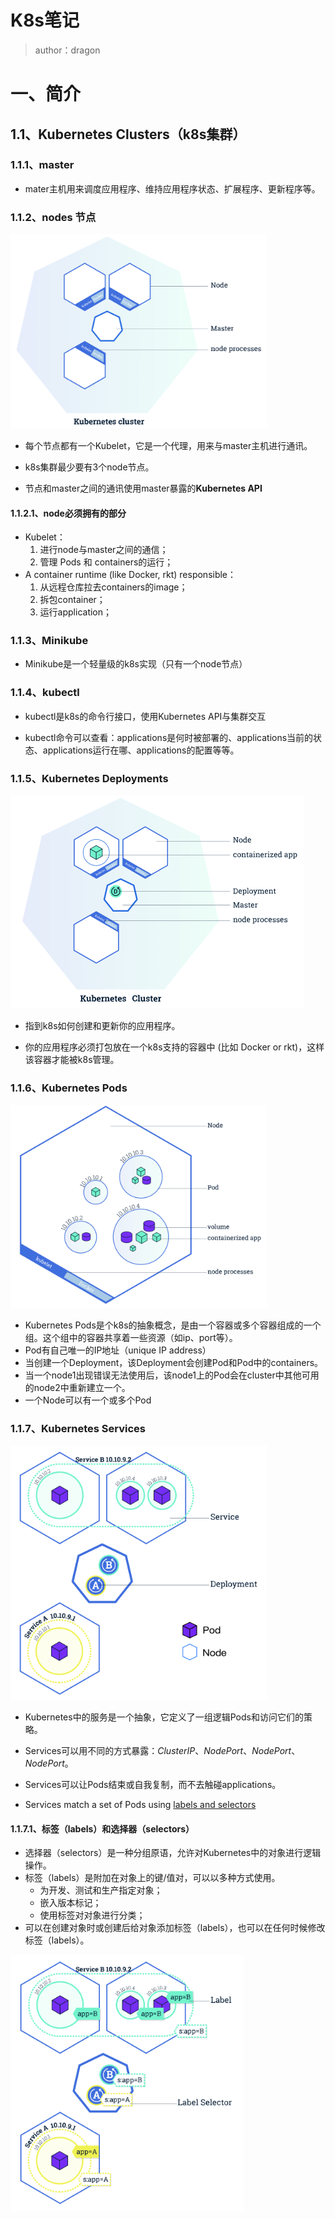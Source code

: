 # K8s笔记



> author：dragon
>
> 



# 一、简介

## 1.1、Kubernetes Clusters（k8s集群）

### 1.1.1、master 

- mater主机用来调度应用程序、维持应用程序状态、扩展程序、更新程序等。



### 1.1.2、nodes 节点

<img src="./images/Nodes_1.png" alt="Nodes_1" style="zoom:40%;" />

- 每个节点都有一个Kubelet，它是一个代理，用来与master主机进行通讯。

- k8s集群最少要有3个node节点。

- 节点和master之间的通讯使用master暴露的**Kubernetes API**

#### 1.1.2.1、node必须拥有的部分

- Kubelet：
  1. 进行node与master之间的通信；
  2. 管理 Pods 和 containers的运行；
- A container runtime (like Docker, rkt) responsible：
  1. 从远程仓库拉去containers的image；
  2. 拆包container；
  3. 运行application；



### 1.1.3、Minikube

- Minikube是一个轻量级的k8s实现（只有一个node节点）



### 1.1.4、kubectl

- kubectl是k8s的命令行接口，使用Kubernetes API与集群交互

- kubectl命令可以查看：applications是何时被部署的、applications当前的状态、applications运行在哪、applications的配置等等。



### 1.1.5、Kubernetes Deployments

<img src="./images/Deployments_1.png" alt="Deployments_1" style="zoom:50%;" />

- 指到k8s如何创建和更新你的应用程序。

- 你的应用程序必须打包放在一个k8s支持的容器中 (比如 Docker or rkt)，这样该容器才能被k8s管理。



### 1.1.6、Kubernetes Pods

<img src="./images/Pods_1.png" alt="Pods_1_1" style="zoom:40%;" />

- Kubernetes Pods是个k8s的抽象概念，是由一个容器或多个容器组成的一个组。这个组中的容器共享着一些资源（如ip、port等）。
- Pod有自己唯一的IP地址（unique IP address）
- 当创建一个Deployment，该Deployment会创建Pod和Pod中的containers。
- 当一个node1出现错误无法使用后，该node1上的Pod会在cluster中其他可用的node2中重新建立一个。
- 一个Node可以有一个或多个Pod



### 1.1.7、Kubernetes Services

<img src="./images/Service_1.png" alt="Service_1" style="zoom:40%;" />

- Kubernetes中的服务是一个抽象，它定义了一组逻辑Pods和访问它们的策略。
- Services可以用不同的方式暴露：*ClusterIP*、*NodePort*、*NodePort*、*NodePort*。

- Services可以让Pods结束或自我复制，而不去触碰applications。
- Services match a set of Pods using [labels and selectors](https://kubernetes.io/docs/concepts/overview/working-with-objects/labels)

#### 1.1.7.1、标签（labels）和选择器（selectors）

- 选择器（selectors）是一种分组原语，允许对Kubernetes中的对象进行逻辑操作。
- 标签（labels）是附加在对象上的键/值对，可以以多种方式使用。
  - 为开发、测试和生产指定对象；
  - 嵌入版本标记；
  - 使用标签对对象进行分类；
- 可以在创建对象时或创建后给对象添加标签（labels），也可以在任何时候修改标签（labels）。

<img src="./images/Label-Selector.png" alt="Label-Selector" style="zoom:40%;" />



